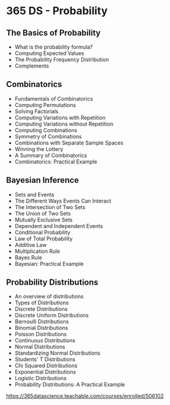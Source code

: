 # 365 DS - Probability

## The Basics of Probability

- What is the probability formula?
- Computing Expected Values
- The Probability Frequency Distribution
- Complements

## Combinatorics

- Fundamentals of Combinatorics
- Computing Permutations
- Solving Factorials
- Computing Variations with Repetition
- Computing Variations without Repetition
- Computing Combinations
- Symmetry of Combinations
- Combinations with Separate Sample Spaces
- Winning the Lottery
- A Summary of Combinatorics
- Combinatorics: Practical Example

## Bayesian Inference

- Sets and Events
- The Different Ways Events Can Interact
- The Intersection of Two Sets
- The Union of Two Sets
- Mutually Exclusive Sets
- Dependent and Independent Events
- Conditional Probability
- Law of Total Probability
- Additive Law
- Multiplication Rule
- Bayes Rule
- Bayesian: Practical Example

## Probability Distributions

- An overview of distributions
- Types of Distributions
- Discrete Distributions
- Discrete Uniform Distributions
- Bernoulli Distributions
- Binomial Distributions
- Poisson Distributions
- Continuous Distributions
- Normal Distributions
- Standardizing Normal Distributions
- Students' T Distributions
- Chi Squared Distributions
- Exponential Distributions
- Logistic Distributions
- Probability Distributions: A Practical Example

https://365datascience.teachable.com/courses/enrolled/506102
